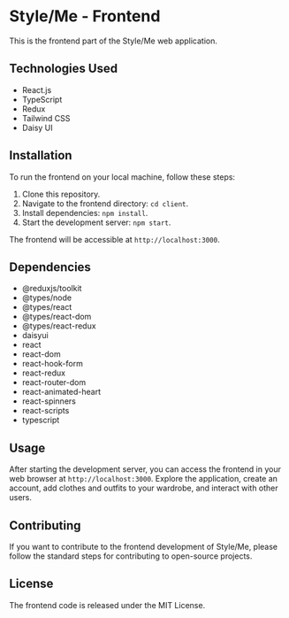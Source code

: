 # Style/Me - Frontend

This is the frontend part of the Style/Me web application.

## Technologies Used

- React.js
- TypeScript
- Redux
- Tailwind CSS
- Daisy UI

## Installation

To run the frontend on your local machine, follow these steps:

1. Clone this repository.
2. Navigate to the frontend directory: `cd client`.
3. Install dependencies: `npm install`.
4. Start the development server: `npm start`.

The frontend will be accessible at `http://localhost:3000`.

## Dependencies

- @reduxjs/toolkit
- @types/node
- @types/react
- @types/react-dom
- @types/react-redux
- daisyui
- react
- react-dom
- react-hook-form
- react-redux
- react-router-dom
- react-animated-heart
- react-spinners
- react-scripts
- typescript

## Usage

After starting the development server, you can access the frontend in your web browser at `http://localhost:3000`. Explore the application, create an account, add clothes and outfits to your wardrobe, and interact with other users.

## Contributing

If you want to contribute to the frontend development of Style/Me, please follow the standard steps for contributing to open-source projects.

## License

The frontend code is released under the MIT License.
